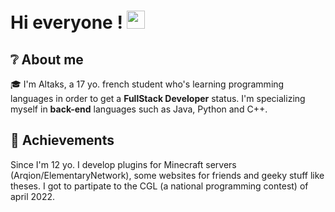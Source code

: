 <!--
**Altaks/Altaks** is a ✨ _special_ ✨ repository because its `README.md` (this file) appears on your GitHub profile.

Here are some ideas to get you started:

- 🔭 I’m currently working on ...
- 🌱 I’m currently learning ...
- 👯 I’m looking to collaborate on ...
- 🤔 I’m looking for help with ...
- 💬 Ask me about ...
- 📫 How to reach me: ...
- 😄 Pronouns: ...
- ⚡ Fun fact: ...
-->

# Hi everyone ! <img src="https://media.giphy.com/media/hvRJCLFzcasrR4ia7z/giphy.gif" width="29px">

## ❔ About me 

🎓 I'm Altaks, a 17 yo. french student who's learning programming languages in order to get a **FullStack Developer** status. I'm specializing myself in **back-end** languages such as Java, Python and C++. 

## 🏅 Achievements 

Since I'm 12 yo. I develop plugins for Minecraft servers (Arqion/ElementaryNetwork), some websites for friends and geeky stuff like theses.
I got to partipate to the CGL (a national programming contest) of april 2022. 

